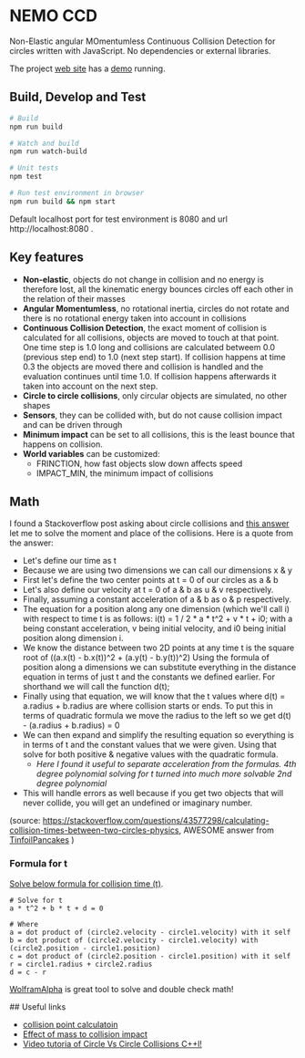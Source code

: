 
# NEMO CCD

Non-Elastic angular MOmentumless Continuous Collision Detection for circles written with JavaScript. No dependencies or external libraries.

The project [web site](https://viljami.github.io/nemo-ccd/) has a [demo](https://viljami.github.io/nemo-ccd/) running.

## Build, Develop and Test

```bash
# Build
npm run build

# Watch and build
npm run watch-build

# Unit tests
npm test

# Run test environment in browser
npm run build && npm start
```

Default localhost port for test environment is 8080 and url http://localhost:8080 .

## Key features

- **Non-elastic**, objects do not change in collision and no energy is therefore lost, all the kinematic energy bounces circles off each other in the relation of their masses
- **Angular Momentumless**, no rotational inertia, circles do not rotate and there is no rotational energy taken into account in collisions
- **Continuous Collision Detection**, the exact moment of collision is calculated for all collisions, objects are moved to touch at that point. One time step is 1.0 long and collisions are calculated betweem 0.0 (previous step end) to 1.0 (next step start). If collision happens at time 0.3 the objects are moved there and collision is handled and the evaluation continues until time 1.0. If collision happens afterwards it taken into account on the next step.
- **Circle to circle collisions**, only circular objects are simulated, no other shapes
- **Sensors**, they can be collided with, but do not cause collision impact and can be driven through
- **Minimum impact** can be set to all collisions, this is the least bounce that happens on collision.
- **World variables** can be customized:
  - FRINCTION, how fast objects slow down affects speed
  - IMPACT_MIN, the minimum impact of collisions

## Math

I found a Stackoverflow post asking about circle collisions and [this answer](https://stackoverflow.com/a/43577790/1898196) let me to solve the moment and place of the collisions. Here is a quote from the answer:
- Let's define our time as t
- Because we are using two dimensions we can call our dimensions x & y
- First let's define the two center points at t = 0 of our circles as a & b
- Let's also define our velocity at t = 0 of a & b as u & v respectively.
- Finally, assuming a constant acceleration of a & b as o & p respectively.
- The equation for a position along any one dimension (which we'll call i) with respect to time t is as follows: i(t) = 1 / 2 * a * t^2 + v * t + i0; with a being constant acceleration, v being initial velocity, and i0 being initial position along dimension i.
- We know the distance between two 2D points at any time t is the square root of ((a.x(t) - b.x(t))^2 + (a.y(t) - b.y(t))^2)
Using the formula of position along a dimensions we can substitute everything in the distance equation in terms of just t and the constants we defined earlier. For shorthand we will call the function d(t);
- Finally using that equation, we will know that the t values where d(t) = a.radius + b.radius are where collision starts or ends.
To put this in terms of quadratic formula we move the radius to the left so we get d(t) - (a.radius + b.radius) = 0
- We can then expand and simplify the resulting equation so everything is in terms of t and the constant values that we were given. Using that solve for both positive & negative values with the quadratic formula.
  - *Here I found it useful to separate acceleration from the formulas. 4th degree polynomial solving for t turned into much more solvable 2nd degree polynomial*
- This will handle errors as well because if you get two objects that will never collide, you will get an undefined or imaginary number.

(source: https://stackoverflow.com/questions/43577298/calculating-collision-times-between-two-circles-physics, AWESOME answer from [TinfoilPancakes](https://stackoverflow.com/users/4343520/tinfoilpancakes) )

### Formula for t

[Solve below formula for collision time (t)](https://www.wolframalpha.com/input/?i=solve+t:+a+*+t%5E2+%2B+b+*+t+%2B+d).

```
# Solve for t
a * t^2 + b * t + d = 0

# Where
a = dot product of (circle2.velocity - circle1.velocity) with it self
b = dot product of (circle2.velocity - circle1.velocity) with (circle2.position - circle1.position)
c = dot product of (circle2.position - circle1.position) with it self
r = circle1.radius + circle2.radius
d = c - r
```

[WolframAlpha](https://www.wolframalpha.com/) is great tool to solve and double check math!

## Useful links
- [collision point calculatoin](https://gamedev.stackexchange.com/questions/71941/calculate-point-of-circle-circle-collision-between-frames)
- [Effect of mass to collision impact](https://gamedevelopment.tutsplus.com/tutorials/how-to-create-a-custom-2d-physics-engine-the-basics-and-impulse-resolution--gamedev-6331)
- [Video tutoria of Circle Vs Circle Collisions C++l!](https://www.youtube.com/watch?v=LPzyNOHY3A4)
